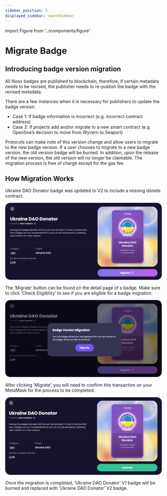 ```yaml
---
sidebar_position: 5
displayed_sidebar: learnSidebar
---
```

import Figure from '../components/figure'

# Migrate Badge

## Introducing badge version migration 
All Noox badges are published to blockchain, therefore, if certain metadata needs to be revised, the publisher needs to re-publish the badge with the revised metadata.

There are a few instances when it is necessary for publishers to update the badge version.
- Case 1: If badge information is incorrect (e.g. incorrect contract address)
- Case 2: If projects add and/or migrate to a new smart contract (e.g. OpenSea’s decision to move from Wyvern to Seaport)

Protocols can make note of this version change and allow users to migrate to the new badge version. If a user chooses to migrate to a new badge version, the old version badge will be burned. In addition, upon the release of the new version, the old version will no longer be claimable. The migration process is free of charge except for the gas fee. 
<br class="in" />


## How Migration Works
Ukraine DAO Donator badge was updated to V2 to include a missing donate contract. 

![migrate1](/img/migrate1.png)

The ‘Migrate’ button can be found on the detail page of a badge. Make sure to click ‘Check Eligibility’ to see if you are eligible for a badge migration. 

![migrate2](/img/migrate2.png)

After clicking ‘Migrate’, you will need to confirm this transaction on your MetaMask for the process to be completed.

![migrate3](/img/migrate3.png)

Once the migration is completed, ‘Ukraine DAO Donator’ V1 badge will be burned and replaced with ‘Ukraine DAO Donator’ V2 badge.

